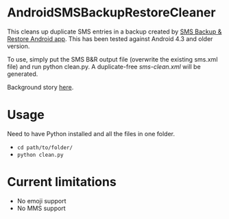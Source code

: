 AndroidSMSBackupRestoreCleaner
==============================

This cleans up duplicate SMS entries in a backup created by [SMS Backup &amp; Restore Android app](https://play.google.com/store/apps/details?id=com.riteshsahu.SMSBackupRestore). This has been tested against Android 4.3 and older version.

To use, simply put the SMS B&amp;R output file (overwrite the existing sms.xml file) and run python clean.py. A duplicate-free *sms-clean.xml* will be generated.

Background story [here](http://blog.radj.me/removing-duplicates-sms-backup-restore-xml-android).

Usage 
=====

Need to have Python installed and all the files in one folder.

* `cd path/to/folder/`
* `python clean.py`

Current limitations
===================
* No emoji support
* No MMS support
